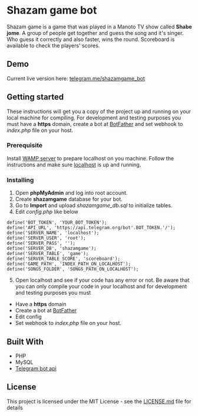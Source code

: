 # Shazam game bot
Shazam game is a game that was played in a Manoto TV show called **Shabe jome**. A group of people get together and guess the song and it's singer. Who guess it correctly and also faster, wins the round. Scoreboard is available to check the players' scores.

## Demo
Current live version here: [telegram.me/shazamgame_bot](http://telegram.me/shazamgame_bot)

## Getting started
These instructions will get you a copy of the project up and running on your local machine for compiling. For development and testing purposes you must have a **https** domain, create a bot at [BotFather](https://telegram.me/BotFather) and set webhook to *index.php* file on your host.

### Prerequisite
Install [WAMP server](http://www.wampserver.com/en/) to prepare localhost on you machine. Follow the instructions and make sure [localhost](localhost) is up and running.

### Installing
1. Open **phpMyAdmin** and log into root account.
2. Create **shazamgame** database for your bot.
3. Go to **Import** and upload *shazamgame_db.sql* to initialize tables.
4. Edit *config.php* like below
```
define('BOT_TOKEN', 'YOUR_BOT_TOKEN');
define('API_URL', 'https://api.telegram.org/bot'.BOT_TOKEN.'/');
define('SERVER_NAME', 'localhost');
define('SERVER_USER', 'root');
define('SERVER_PASS', '');
define('SERVER_DB', 'shazamgame');
define('SERVER_TABLE', 'game');
define('SERVER_TABLE_SCORE', 'scoreboard');
define('GAME_PATH', 'INDEX_PATH_ON_LOCALHOST');
define('SONGS_FOLDER', 'SONGS_PATH_ON_LOCALHOST');
```
5. Open localhost and see if your code has any error or not. Be aware that you can only compile your code in your localhost and for development and testing purposes you must
* Have a **https** domain
* Create a bot at [BotFather](https://telegram.me/BotFather)
* Edit config
* Set webhook to *index.php* file on your host.

## Built With
* PHP
* MySQL
* [Telegram bot api](https://core.telegram.org/bots/api)

## License
This project is licensed under the MIT License - see the [LICENSE.md](LICENSE.md) file for details
